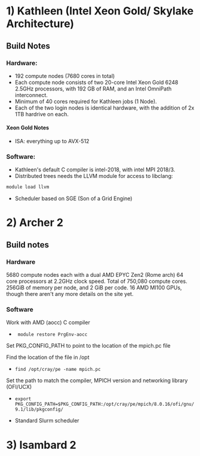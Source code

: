 # 1) Kathleen (Intel Xeon Gold/ Skylake Architecture)

## Build Notes

### Hardware:

* 192 compute nodes (7680 cores in total)
* Each compute node consists of two 20-core Intel Xeon Gold 6248 2.5GHz processors, with 192 GB of RAM, and an Intel OmniPath interconnect.
* Minimum of 40 cores required for Kathleen jobs (1 Node).
* Each of the two login nodes is identical hardware, with the addition of 2x 1TB hardrive on each.

#### Xeon Gold Notes
* ISA: everything up to AVX-512

### Software:

* Kathleen's default C compiler is intel-2018, with intel MPI 2018/3.
* Distributed trees needs the LLVM module for access to libclang:
```bash
module load llvm
```
* Scheduler based on SGE (Son of a Grid Engine)

# 2) Archer 2

## Build notes

### Hardware

5680 compute nodes each with a dual AMD EPYC Zen2 (Rome arch) 64 core processors at 2.2GHz clock speed. Total of 750,080 compute cores. 256GiB of memory per node, and 2 GiB per code. 16 AMD MI100 GPUs, though there aren't any more details on the site yet.

### Software

Work with AMD (aocc) C compiler

* ``` module restore PrgEnv-aocc```

Set PKG_CONFIG_PATH to point to the location of the mpich.pc file

Find the location of the file in /opt

* ```find /opt/cray/pe -name mpich.pc```

Set the path to match the compiler, MPICH version and networking library (OFI/UCX)

* ```export PKG_CONFIG_PATH=$PKG_CONFIG_PATH:/opt/cray/pe/mpich/8.0.16/ofi/gnu/9.1/lib/pkgconfig/```

* Standard Slurm scheduler


# 3) Isambard 2


